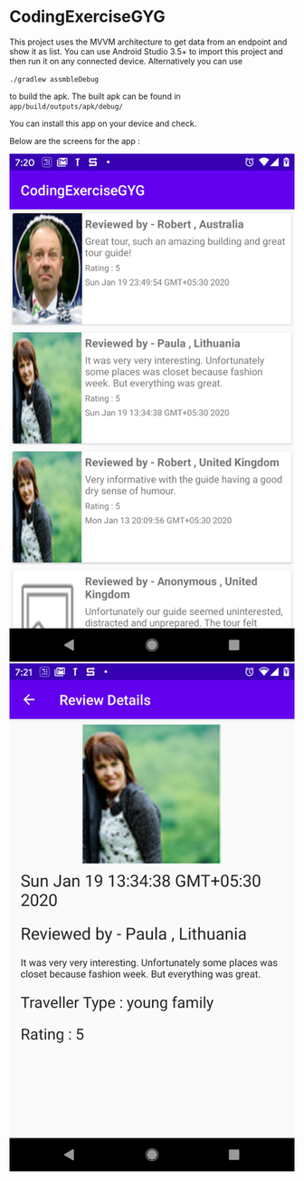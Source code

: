 # CodingExerciseGYG
This project uses the MVVM architecture to get data from an endpoint and show it as list. You can use Android Studio 3.5+ to import this project and then run it on any connected device. Alternatively you can use

  `./gradlew assmbleDebug`
  
 to build the apk. The built apk can be found in `app/build/outputs/apk/debug/` 
 
 You can install this app on your device and check.
 
 Below are the screens for the app :
 
 
 ![alt text](https://github.com/ranjeetsinha13/CodingExerciseGYG/blob/master/images/list_screen.png)
 ![alt text](https://github.com/ranjeetsinha13/CodingExerciseGYG/blob/master/images/details.png)
